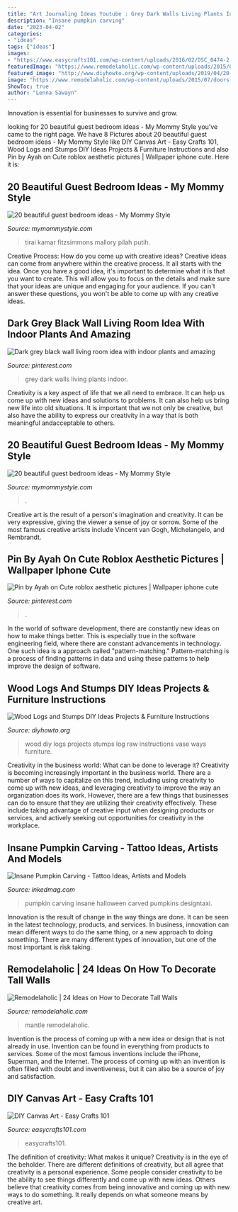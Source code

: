 ```yaml
---
title: "Art Journaling Ideas Youtube : Grey Dark Walls Living Plants Indoor"
description: "Insane pumpkin carving"
date: "2023-04-02"
categories:
- "ideas"
tags: ["ideas"]
images:
- "https://www.easycrafts101.com/wp-content/uploads/2016/02/DSC_0474-2.jpg"
featuredImage: "https://www.remodelaholic.com/wp-content/uploads/2015/07/doors-above-mantle.jpg"
featured_image: "http://www.diyhowto.org/wp-content/uploads/2019/04/20-Ways-to-Use-Raw-Wood-Logs-and-Stumps-11.jpg"
image: "https://www.remodelaholic.com/wp-content/uploads/2015/07/doors-above-mantle.jpg"
ShowToc: true
author: "Lenna Sawayn"
---
```



Innovation is essential for businesses to survive and grow.

	

		
looking for 20 beautiful guest bedroom ideas - My Mommy Style you've came to the right page. We have 8 Pictures about 20 beautiful guest bedroom ideas - My Mommy Style like DIY Canvas Art - Easy Crafts 101, Wood Logs and Stumps DIY Ideas Projects &amp; Furniture Instructions and also Pin by Ayah on Cute roblox aesthetic pictures | Wallpaper iphone cute. Here it is:
		
    
## 20 Beautiful Guest Bedroom Ideas - My Mommy Style

<img loading=lazy src="https://www.mymommystyle.com/wp-content/uploads/2016/02/17-15722-post/guest-bedroom-18.jpg" onerror="this.onerror=null;this.src='https://tse2.mm.bing.net/th?id=OIP.EeXDG8p1S8SLb2c0NdB0qQHaLH&amp;pid=15.1';" alt="20 beautiful guest bedroom ideas - My Mommy Style">

_Source: mymommystyle.com_

>tirai kamar fitzsimmons mallory pilah putih. 

	

Creative Process: How do you come up with creative ideas?
Creative ideas can come from anywhere within the creative process. It all starts with the idea. Once you have a good idea, it's important to determine what it is that you want to create. This will allow you to focus on the details and make sure that your ideas are unique and engaging for your audience. If you can't answer these questions, you won't be able to come up with any creative ideas.

    
## Dark Grey Black Wall Living Room Idea With Indoor Plants And Amazing

<img loading=lazy src="https://i.pinimg.com/736x/87/86/1c/87861c2dfe73e2b3d736619715fccb6c.jpg" onerror="this.onerror=null;this.src='https://tse3.mm.bing.net/th?id=OIP.g4-qO9dQvMGVEddCirrTZwHaLH&amp;pid=15.1';" alt="Dark grey black wall living room idea with indoor plants and amazing">

_Source: pinterest.com_

>grey dark walls living plants indoor. 

	

Creativity is a key aspect of life that we all need to embrace. It can help us come up with new ideas and solutions to problems. It can also help us bring new life into old situations. It is important that we not only be creative, but also have the ability to express our creativity in a way that is both meaningful andacceptable to others.

    
## 20 Beautiful Guest Bedroom Ideas - My Mommy Style

<img loading=lazy src="https://www.mymommystyle.com/wp-content/uploads/2016/02/17-15722-post/guest-bedroom-12-1.jpg" onerror="this.onerror=null;this.src='https://tse3.mm.bing.net/th?id=OIP.gq48CzkeEihj2xZxAa5T5AHaK3&amp;pid=15.1';" alt="20 beautiful guest bedroom ideas - My Mommy Style">

_Source: mymommystyle.com_

>. 

	

Creative art is the result of a person's imagination and creativity. It can be very expressive, giving the viewer a sense of joy or sorrow. Some of the most famous creative artists include Vincent van Gogh, Michelangelo, and Rembrandt.

    
## Pin By Ayah On Cute Roblox Aesthetic Pictures | Wallpaper Iphone Cute

<img loading=lazy src="https://i.pinimg.com/736x/60/27/69/602769a98516863542d9b10dabfc2b9a.jpg" onerror="this.onerror=null;this.src='https://tse1.mm.bing.net/th?id=OIP.SqzVhPCPZJM5Lsc99q-iFgHaNJ&amp;pid=15.1';" alt="Pin by Ayah on Cute roblox aesthetic pictures | Wallpaper iphone cute">

_Source: pinterest.com_

>. 

	

In the world of software development, there are constantly new ideas on how to make things better. This is especially true in the software engineering field, where there are constant advancements in technology. One such idea is a approach called "pattern-matching." Pattern-matching is a process of finding patterns in data and using these patterns to help improve the design of software.

    
## Wood Logs And Stumps DIY Ideas Projects &amp; Furniture Instructions

<img loading=lazy src="http://www.diyhowto.org/wp-content/uploads/2019/04/20-Ways-to-Use-Raw-Wood-Logs-and-Stumps-11.jpg" onerror="this.onerror=null;this.src='https://tse1.mm.bing.net/th?id=OIP.zAq6iVZTzV8XjAWt07_CfwHaPl&amp;pid=15.1';" alt="Wood Logs and Stumps DIY Ideas Projects &amp; Furniture Instructions">

_Source: diyhowto.org_

>wood diy logs projects stumps log raw instructions vase ways furniture. 

	

Creativity in the business world: What can be done to leverage it?
Creativity is becoming increasingly important in the business world. There are a number of ways to capitalize on this trend, including using creativity to come up with new ideas, and leveraging creativity to improve the way an organization does its work. However, there are a few things that businesses can do to ensure that they are utilizing their creativity effectively. These include taking advantage of creative input when designing products or services, and actively seeking out opportunities for creativity in the workplace.

    
## Insane Pumpkin Carving - Tattoo Ideas, Artists And Models

<img loading=lazy src="https://www.inkedmag.com/.image/t_share/MTU5MDMzMDQ1NjI4NTYxMTc2/pumpkin_feature.jpg" onerror="this.onerror=null;this.src='https://tse1.mm.bing.net/th?id=OIP.tblDjyw-yXCq1cU9wBKnrgHaHc&amp;pid=15.1';" alt="Insane Pumpkin Carving - Tattoo Ideas, Artists and Models">

_Source: inkedmag.com_

>pumpkin carving insane halloween carved pumpkins designtaxi. 

	

Innovation is the result of change in the way things are done. It can be seen in the latest technology, products, and services. In business, innovation can mean different ways to do the same thing, or a new approach to doing something. There are many different types of innovation, but one of the most important is risk taking.

    
## Remodelaholic | 24 Ideas On How To Decorate Tall Walls

<img loading=lazy src="https://www.remodelaholic.com/wp-content/uploads/2015/07/doors-above-mantle.jpg" onerror="this.onerror=null;this.src='https://tse3.mm.bing.net/th?id=OIP.QGOmIjYhKqtmdsxZrrL-1gHaLz&amp;pid=15.1';" alt="Remodelaholic | 24 Ideas on How to Decorate Tall Walls">

_Source: remodelaholic.com_

>mantle remodelaholic. 

	

Invention is the process of coming up with a new idea or design that is not already in use. Invention can be found in everything from products to services. Some of the most famous inventions include the iPhone, Superman, and the Internet. The process of coming up with an invention is often filled with doubt and inventiveness, but it can also be a source of joy and satisfaction.

    
## DIY Canvas Art - Easy Crafts 101

<img loading=lazy src="https://www.easycrafts101.com/wp-content/uploads/2016/02/DSC_0474-2.jpg" onerror="this.onerror=null;this.src='https://tse4.mm.bing.net/th?id=OIP.46etHgD4Y1xFl_TVdLUxawHaNO&amp;pid=15.1';" alt="DIY Canvas Art - Easy Crafts 101">

_Source: easycrafts101.com_

>easycrafts101. 

	

The definition of creativity: What makes it unique?
Creativity is in the eye of the beholder. There are different definitions of creativity, but all agree that creativity is a personal experience. Some people consider creativity to be the ability to see things differently and come up with new ideas. Others believe that creativity comes from being innovative and coming up with new ways to do something. It really depends on what someone means by creative art.

